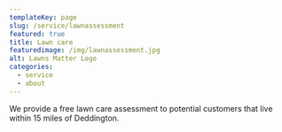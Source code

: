 ```yaml
---
templateKey: page
slug: /service/lawnassessment
featured: true
title: Lawn care
featuredimage: /img/lawnassessment.jpg
alt: Lawns Matter Logo
categories:
  - service
  - about
---
```

We provide a free lawn care assessment to potential customers that live within 15 miles of Deddington.
